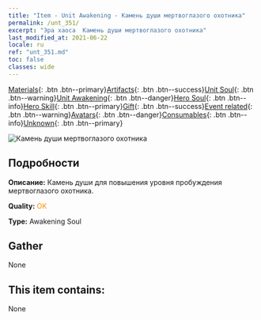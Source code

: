 ```yaml
---
title: "Item - Unit Awakening - Камень души мертвоглазого охотника"
permalink: /unt_351/
excerpt: "Эра хаоса  Камень души мертвоглазого охотника"
last_modified_at: 2021-06-22
locale: ru
ref: "unt_351.md"
toc: false
classes: wide
---
```

 [Materials](/ItemsRU/){: .btn .btn--primary}[Artifacts](/ItemsRU/Artifacts/){: .btn .btn--success}[Unit Soul](/ItemsRU/UnitSoul/){: .btn .btn--warning}[Unit Awakening](/ItemsRU/UnitAwakening/){: .btn .btn--danger}[Hero Soul](/ItemsRU/HeroSoul/){: .btn .btn--info}[Hero Skill](/ItemsRU/HeroSkill/){: .btn .btn--primary}[Gift](/ItemsRU/Gift/){: .btn .btn--success}[Event related](/ItemsRU/Events/){: .btn .btn--warning}[Avatars](/ItemsRU/Avatars/){: .btn .btn--danger}[Consumables](/ItemsRU/Consumables/){: .btn .btn--info}[Unknown](/ItemsRU/Unknown/){: .btn .btn--primary}

 ![Камень души мертвоглазого охотника](/images/u/tia_baozang.jpg)

## Подробности
 **Описание:** Камень души для повышения уровня пробуждения мертвоглазого охотника.

 **Quality:** <span style="color: #FF8C00">OK</span>

 **Type:** Awakening Soul

## Gather

  None

## This item contains:

  None


